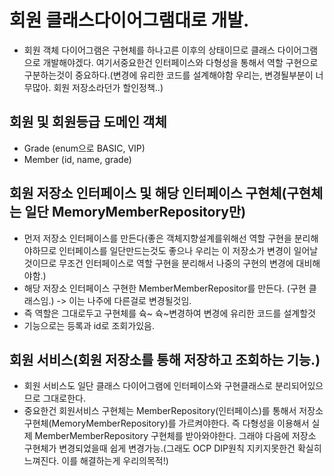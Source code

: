 # 회원 클래스다이어그램대로 개발.

- 회원 객체 다이어그램은 구현체를 하나고른 이후의 상태이므로 클래스 다이어그램으로 개발해야겠다. 여기서중요한건 인터페이스와 다형성을 통해서 역할 구현으로 구분하는것이 중요하다.(변경에 유리한 코드를 설계해야함 우리는, 변경될부분이 너무많아. 회원 저장소라던가 할인정책..)

## 회원 및 회원등급 도메인 객체

- Grade (enum으로 BASIC, VIP)
- Member (id, name, grade)

## 회원 저장소 인터페이스 및 해당 인터페이스 구현체(구현체는 일단 MemoryMemberRepository만)

- 먼저 저장소 인터페이스를 만든다(좋은 객체지향설계를위해선 역할 구현을 분리해야하므로 인터페이스를 일단만드는것도 좋으나 우리는 이 저장소가 변경이 일어날것이므로 무조건 인터페이스로 역할 구현을 분리해서 나중의 구현의 변경에 대비해야함.)
- 해당 저장소 인터페이스 구현한 MemberMemberRepositor를 만든다. (구현 클래스임.) -> 이는 나주에 다른걸로 변경될것임.
- 즉 역할은 그대로두고 구현체를 슉~ 슉~변경하여 변경에 유리한 코드를 설계할것
- 기능으로는 등록과 id로 조회가있음.

## 회원 서비스(회원 저장소를 통해 저장하고 조회하는 기능.)

- 회원 서비스도 일단 클래스 다이어그램에 인터페이스와 구현클래스로 분리되어있으므로 그대로한다.
- 중요한건 회원서비스 구현체는 MemberRepository(인터페이스)를 통해서 저장소 구현체(MemoryMemberRepository)를 가르켜야한다. 즉 다형성을 이용해서 실제 MemberMemberRepository 구현체를 받아와야한다. 그래야 다음에 저장소 구현체가 변경되었을때 쉽게 변경가능.(그래도 OCP DIP원칙 지키지못한건 확실히 느껴진다. 이를 해결하는게 우리의목적!)
